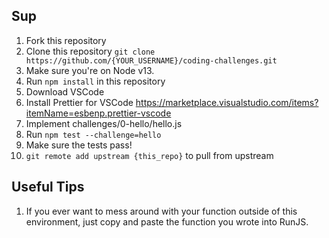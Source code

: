 ## Sup

1. Fork this repository
1. Clone this repository `git clone https://github.com/{YOUR_USERNAME}/coding-challenges.git`
1. Make sure you're on Node v13.
1. Run `npm install` in this repository
1. Download VSCode
1. Install Prettier for VSCode https://marketplace.visualstudio.com/items?itemName=esbenp.prettier-vscode
1. Implement challenges/0-hello/hello.js
1. Run `npm test --challenge=hello`
1. Make sure the tests pass!
1. `git remote add upstream {this_repo}` to pull from upstream

## Useful Tips

1. If you ever want to mess around with your function outside of this environment, just copy and paste the function you wrote into RunJS.
